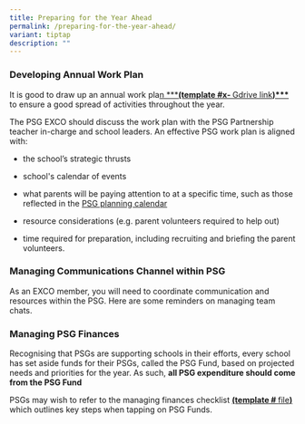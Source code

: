 ```yaml
---
title: Preparing for the Year Ahead
permalink: /preparing-for-the-year-ahead/
variant: tiptap
description: ""
---
```

<h3><strong>Developing Annual Work Plan</strong></h3>
<p>It is good to draw up an annual work pla<u>n ***</u><strong><u>(template #x- </u></strong>
<a href="https://docs.google.com/document/d/1Ma13WpS6zcqhkM6ZosAS1aHVRyYlLbT3/edit?usp=sharing&amp;ouid=110347960894457553960&amp;rtpof=true&amp;sd=truelink" rel="noopener nofollow" target="_blank">Gdrive link</a><strong><u>)***</u></strong> to ensure a good spread of
activities throughout the year.</p>
<p>The PSG EXCO should discuss the work plan with the PSG Partnership teacher
in-charge and school leaders. An effective PSG work plan is aligned with:</p>
<ul data-tight="true" class="tight">
<li>
<p>the school’s strategic thrusts</p>
</li>
<li>
<p>school's calendar of events</p>
</li>
<li>
<p>what parents will be paying attention to at a specific time, such as those
reflected in the <a href="https://drive.google.com/file/d/1ymzhV-EsnxCTcWyUUFtowBhWR7h9AWfd/view" rel="noopener nofollow" target="_blank">PSG planning calendar</a>
</p>
</li>
<li>
<p>resource considerations (e.g. parent volunteers required to help out)</p>
</li>
<li>
<p>time required for preparation, including recruiting and briefing the parent
volunteers.</p>
</li>
</ul>
<h3><strong>Managing Communications Channel within PSG</strong></h3>
<p>As an EXCO member, you will need to coordinate communication and resources
within the PSG. Here are some reminders on managing team chats.</p>
<p></p>
<h3><strong>Managing PSG Finances</strong></h3>
<p>Recognising that PSGs are supporting schools in their efforts, every school
has set aside funds for their PSGs, called the PSG Fund, based on projected
needs and priorities for the year. As such, <strong>all PSG expenditure should come from the PSG Fund</strong>
</p>
<p>PSGs may wish to refer to the managing finances checklist <strong><u>(template # </u></strong>
<a href="/files/Managing_PSG_Finances_Checklist.pdf" rel="noopener nofollow" target="_blank">file</a><strong><u>)</u> </strong>which outlines key steps when tapping
on PSG Funds.</p>
<p></p>
<p></p>